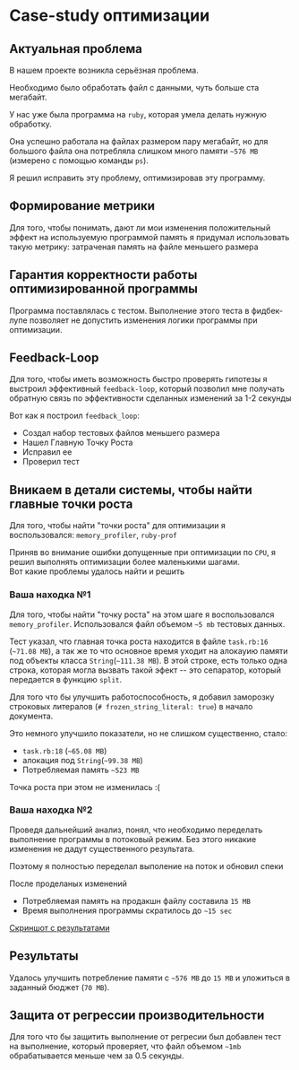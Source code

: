 # Case-study оптимизации

## Актуальная проблема
В нашем проекте возникла серьёзная проблема.

Необходимо было обработать файл с данными, чуть больше ста мегабайт.

У нас уже была программа на `ruby`, которая умела делать нужную обработку.

Она успешно работала на файлах размером пару мегабайт, но для большого файла она потребляла слишком много памяти `~576 MB` (измерено с помощью команды `ps`).

Я решил исправить эту проблему, оптимизировав эту программу.

## Формирование метрики
Для того, чтобы понимать, дают ли мои изменения положительный эффект на используемую программой память я придумал использовать такую метрику: затраченая память на файле меньшего размера

## Гарантия корректности работы оптимизированной программы
Программа поставлялась с тестом. Выполнение этого теста в фидбек-лупе позволяет не допустить изменения логики программы при оптимизации.

## Feedback-Loop
Для того, чтобы иметь возможность быстро проверять гипотезы я выстроил эффективный `feedback-loop`, который позволил мне получать обратную связь по эффективности сделанных изменений за 1-2 секунды


Вот как я построил `feedback_loop`: 
- Создал набор тестовых файлов меньшего размера
- Нашел Главную Точку Роста
- Исправил ее
- Проверил тест

## Вникаем в детали системы, чтобы найти главные точки роста
Для того, чтобы найти "точки роста" для оптимизации я воспользовался: `memory_profiler`, `ruby-prof`

Приняв во внимание ошибки допущенные при оптимизации по `CPU`, я решил выполнять оптимизации более маленькими шагами.  
Вот какие проблемы удалось найти и решить

### Ваша находка №1
Для того, чтобы найти "точку роста" на этом шаге я воспользовался `memory_profiler`. Использовался файл объемом `~5 mb` тестовых данных. 

Тест указал, что главная точка роста находится в файле `task.rb:16` (`~71.08 MB`), а так же то что основное время уходит на алокауию памяти под объекты класса `String`(`~111.38 MB`).
В этой строке, есть только одна строка, которая могла вызвать такой эфект -- это сепаратор, который передается в функцию `split`.

Для того что бы улучшить работоспособность, я добавил заморозку строковых литералов (`# frozen_string_literal: true`) в начало документа.

Это немного улучшило показатели, но не слишком существенно, стало: 
- `task.rb:18` (`~65.08 MB`) 
- алокация под `String`(`~99.38 MB`)
- Потребляемая память `~523 MB`
 
Точка роста при этом не изменилась :(

### Ваша находка №2

Проведя дальнейший анализ, понял, что необходимо переделать выполнение программы в потоковый режим. 
Без этого никакие изменения не дадут существенного результата.

Поэтому я полностью переделал выполение на поток и обновил спеки

После проделаных изменений 
- Потребляемая память на продакшн файлу составила `15 MB` 
- Время выполнения программы скратилось до `~15 sec`

[Скриншот с результатами](http://joxi.ru/gmvlbJNUvBRVvA)


## Результаты
Удалось улучшить потребление памяти с `~576 MB` до `15 MB` и уложиться в заданный бюджет (`70 MB`).


## Защита от регрессии производительности
Для того что бы защитить выполнение от регресии был добавлен тест на выполнение, который проверяет, что файл объемом `~1mb` обрабатывается меньше чем за 0.5 секунды.
